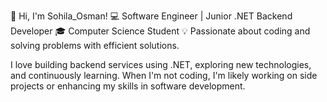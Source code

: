 👋 Hi, I'm Sohila_Osman!
💻 Software Engineer | Junior .NET Backend Developer
🎓 Computer Science Student
💡 Passionate about coding and solving problems with efficient solutions.

I love building backend services using .NET, exploring new technologies, and continuously learning. When I'm not coding, I'm likely working on side projects or enhancing my skills in software development.

